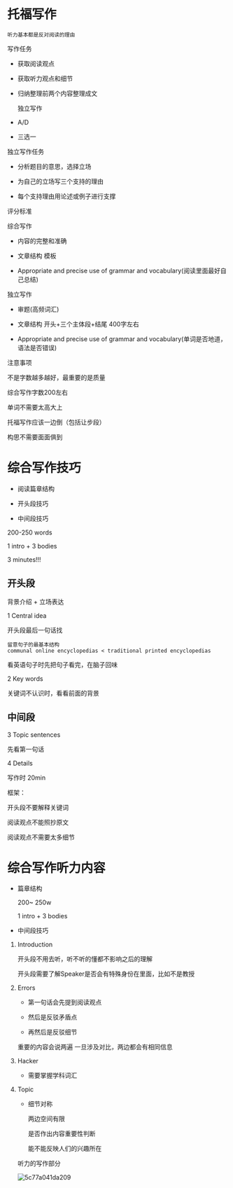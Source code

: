 # 托福写作

```
听力基本都是反对阅读的理由
```

写作任务

- 获取阅读观点

- 获取听力观点和细节

- 归纳整理前两个内容整理成文

  独立写作

- A/D

- 三选一

独立写作任务

- 分析题目的意思，选择立场

- 为自己的立场写三个支持的理由

- 每个支持理由用论述或例子进行支撑

评分标准

综合写作

- 内容的完整和准确

- 文章结构 模板

- Appropriate and precise use of grammar and vocabulary(阅读里面最好自己总结)

独立写作

- 审题(高频词汇)

- 文章结构 开头+三个主体段+结尾 400字左右

- Appropriate and precise use of grammar and vocabulary(单词是否地道，语法是否错误)

注意事项

不是字数越多越好，最重要的是质量

综合写作字数200左右

单词不需要太高大上

托福写作应该一边倒（包括让步段）

构思不需要面面俱到



# 综合写作技巧

- 阅读篇章结构

- 开头段技巧

- 中间段技巧

200-250 words

1 intro + 3 bodies

3 minutes!!!

## 开头段

背景介绍 + 立场表达

1 Central idea

开头段最后一句话找

```
留意句子的最基本结构
communal online encyclopedias < traditional printed encyclopedias
```

看英语句子时先把句子看完，在脑子回味

2 Key words

 关键词不认识时，看看前面的背景

## 中间段

3 Topic sentences

先看第一句话

4 Details

 写作时 20min

框架：

开头段不要解释关键词

阅读观点不能照抄原文

阅读观点不需要太多细节 

# 综合写作听力内容

- 篇章结构

  200~ 250w 

  1 intro + 3 bodies

- 中间段技巧 

1. Introduction

   开头段不用去听，听不听的懂都不影响之后的理解

   开头段需要了解Speaker是否会有特殊身份在里面，比如不是教授

2. Errors

   - 第一句话会先提到阅读观点

   - 然后是反驳矛盾点

   - 再然后是反驳细节

   重要的内容会说两遍 一旦涉及对比，两边都会有相同信息

3. Hacker

   -  需要掌握学科词汇

4. Topic

   - 细节对称

     两边空间有限

     是否作出内容重要性判断

     能不能反映人们的兴趣所在

   听力的写作部分

   ![5c77a041da209](https://i.loli.net/2019/02/28/5c77a041da209.png)

    






